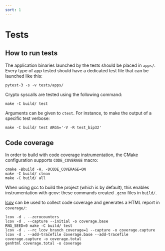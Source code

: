 ```yaml
---
sort: 1
---
```


# Tests

## How to run tests

The application binaries launched by the tests should be placed in `apps/`.
Every type of app tested should have a dedicated test file that can be launched like this:

```console
pytest-3 -s -v tests/apps/
```

Crypto syscalls are tested using the following command:

```console
make -C build/ test
```

Arguments can be given to `ctest`. For instance, to make the output of a
specific test verbose:

```console
make -C build/ test ARGS='-V -R test_bip32'
```

## Code coverage

In order to build with code coverage instrumentation, the CMake configuration supports `CODE_COVERAGE` macro:
```console
cmake -Bbuild -H. -DCODE_COVERAGE=ON
make -C build/ clean
make -C build/ all
```

When using gcc to build the project (which is by default), this enables instrumentation with gcov: these commands created `.gcno` files in `build/`.

[lcov](http://ltp.sourceforge.net/coverage/lcov.php) can be used to collect code coverage and generates a HTML report in `coverage/`:
```console
lcov -d . --zerocounters
lcov -d . --capture --initial -o coverage.base
RNG_SEED=0 make -C build/ test
lcov -d . --rc lcov_branch_coverage=1 --capture -o coverage.capture
lcov -d . --add-tracefile coverage.base --add-tracefile coverage.capture -o coverage.total
genhtml coverage.total -o coverage
```
